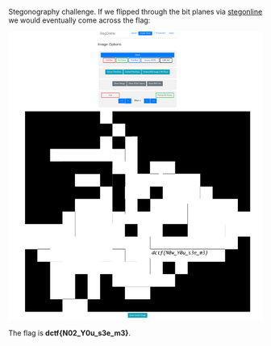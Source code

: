 Stegonography challenge. If we flipped through the bit planes via [stegonline](https://stegonline.georgeom.net/upload) we would eventually come across the flag:

<img src='hidden_in_plain_site.png' width=600>

The flag is **dctf{N02_Y0u_s3e_m3}**.
